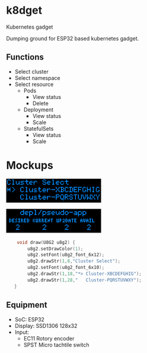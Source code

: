 # k8dget
Kubernetes gadget

Dumping ground for ESP32 based kubernetes gadget.

## Functions
* Select cluster
* Select namespace
* Select resource
  * Pods
    * View status
    * Delete
  * Deployment
    * View status
    * Scale
  * StatefulSets
    * View status
    * Scale

# Mockups

![Cluster Select](images/1_cluster_select.png)

![Deployment View](images/2_deployment_view.png)

```cpp
    void draw(U8G2 u8g2) {
        u8g2.setDrawColor(1);
        u8g2.setFont(u8g2_font_6x12);
        u8g2.drawStr(1,8,"Cluster Select");
        u8g2.setFont(u8g2_font_6x10);
        u8g2.drawStr(1,18,"*> Cluster-XBCDEFGHIG");
        u8g2.drawStr(1,28,"   Cluster-PQRSTUVWXY");
   }
```

## Equipment
* SoC: ESP32
* Display: SSD1306 128x32
* Input:
  * EC11 Rotory encoder
  * SPST Micro tachtile switch
